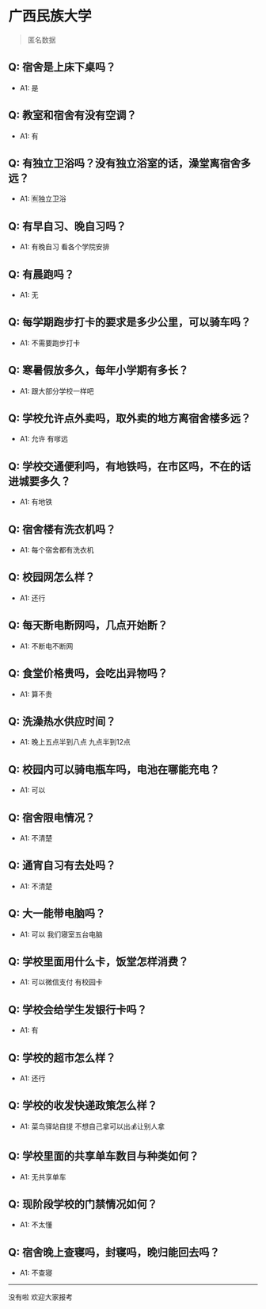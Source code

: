 # 广西民族大学
> 匿名数据
## Q: 宿舍是上床下桌吗？
- A1: 是
## Q: 教室和宿舍有没有空调？
- A1: 有
## Q: 有独立卫浴吗？没有独立浴室的话，澡堂离宿舍多远？
- A1: 🈶独立卫浴
## Q: 有早自习、晚自习吗？
- A1: 有晚自习 看各个学院安排
## Q: 有晨跑吗？
- A1: 无
## Q: 每学期跑步打卡的要求是多少公里，可以骑车吗？
- A1: 不需要跑步打卡
## Q: 寒暑假放多久，每年小学期有多长？
- A1: 跟大部分学校一样吧
## Q: 学校允许点外卖吗，取外卖的地方离宿舍楼多远？
- A1: 允许 有嗲远
## Q: 学校交通便利吗，有地铁吗，在市区吗，不在的话进城要多久？
- A1: 有地铁
## Q: 宿舍楼有洗衣机吗？
- A1: 每个宿舍都有洗衣机
## Q: 校园网怎么样？
- A1: 还行
## Q: 每天断电断网吗，几点开始断？
- A1: 不断电不断网
## Q: 食堂价格贵吗，会吃出异物吗？
- A1: 算不贵
## Q: 洗澡热水供应时间？
- A1: 晚上五点半到八点 九点半到12点
## Q: 校园内可以骑电瓶车吗，电池在哪能充电？
- A1: 可以
## Q: 宿舍限电情况？
- A1: 不清楚
## Q: 通宵自习有去处吗？
- A1: 不清楚
## Q: 大一能带电脑吗？
- A1: 可以 我们寝室五台电脑
## Q: 学校里面用什么卡，饭堂怎样消费？
- A1: 可以微信支付 有校园卡
## Q: 学校会给学生发银行卡吗？
- A1: 有
## Q: 学校的超市怎么样？
- A1: 还行
## Q: 学校的收发快递政策怎么样？
- A1: 菜鸟驿站自提 不想自己拿可以出💰让别人拿
## Q: 学校里面的共享单车数目与种类如何？
- A1: 无共享单车
## Q: 现阶段学校的门禁情况如何？
- A1: 不太懂
## Q: 宿舍晚上查寝吗，封寝吗，晚归能回去吗？
- A1: 不查寝
***
没有啦 欢迎大家报考